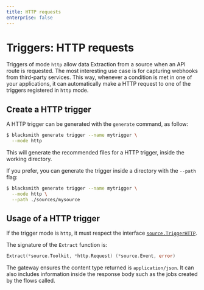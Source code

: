 ```yaml
---
title: HTTP requests
enterprise: false
---
```


# Triggers: HTTP requests

Triggers of mode `http` allow data Extraction from a source when an API route is
requested. The most interesting use case is for capturing webhooks from third-party
services. This way, whenever a condition is met in one of your applications, it
can automatically make a HTTP request to one of the triggers registered in `http`
mode.

## Create a HTTP trigger

A HTTP trigger can be generated with the `generate` command, as follow:
```bash
$ blacksmith generate trigger --name mytrigger \
  --mode http

```

This will generate the recommended files for a HTTP trigger, inside the working
directory.

If you prefer, you can generate the trigger inside a directory with the `--path`
flag:
```bash
$ blacksmith generate trigger --name mytrigger \
  --mode http \
  --path ./sources/mysource

```

## Usage of a HTTP trigger

If the trigger mode is `http`, it must respect the interface
[`source.TriggerHTTP`](https://pkg.go.dev/github.com/nunchistudio/blacksmith/flow/source?tab=doc#TriggerHTTP).

The signature of the `Extract` function is:
```go
Extract(*source.Toolkit, *http.Request) (*source.Event, error)

```

The gateway ensures the content type returned is `application/json`. It can also
includes information inside the response body such as the jobs created by the
flows called.

